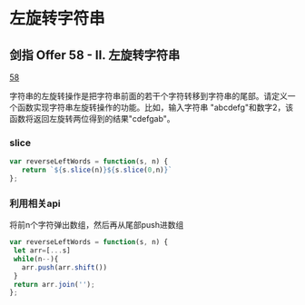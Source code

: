 # 左旋转字符串

## 剑指 Offer 58 - II. 左旋转字符串  

[58](https://leetcode.cn/problems/zuo-xuan-zhuan-zi-fu-chuan-lcof/)   

字符串的左旋转操作是把字符串前面的若干个字符转移到字符串的尾部。请定义一个函数实现字符串左旋转操作的功能。比如，输入字符串  "abcdefg"和数字2，该函数将返回左旋转两位得到的结果"cdefgab"。   

### slice

```js
var reverseLeftWords = function(s, n) {
   return `${s.slice(n)}${s.slice(0,n)}`
};
```

### 利用相关api

将前n个字符弹出数组，然后再从尾部push进数组

```js
var reverseLeftWords = function(s, n) {
 let arr=[...s]
 while(n--){
   arr.push(arr.shift())
 }
 return arr.join('');
};
```


